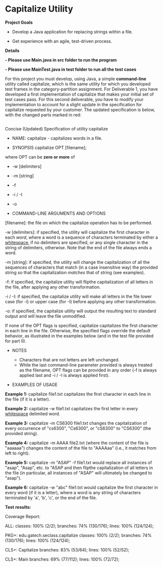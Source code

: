 
# Capitalize Utility

**Project Goals**

- Develop a Java application for replacing strings within a file.

- Get experience with an agile, test-driven process.

**Details**

**- Please use Main.java in src folder to run the program**

**- Please use MainTest.java in test folder to run all the test cases**

For this project you must develop, using Java, a simple **command-line** utility called capitalize, which is the same utility for which you developed test frames in the category-partition assignment. For Deliverable 1, you have developed a first implementation of capitalize that makes your initial set of test cases pass. For this second deliverable, you have to modify your implementation to account for a slight update in the specification for capitalize requested by your customer. The updated specification is below, with the changed parts marked in red:

##
Concise (Updated) Specification of utility capitalize

- NAME:
capitalize - capitalizes words in a file.

- SYNOPSIS
capitalize OPT [filename];

where OPT can be **zero or more** of
  - -w [delimiters]
  - -m [string]
  - -f
  - -i / -I
  - -o

- COMMAND-LINE ARGUMENTS AND OPTIONS

[filename]: the file on which the capitalize operation has to be performed.

-w [delimiters]: if specified, the utility will capitalize the first character in each _word_, where a word is a sequence of characters terminated by either a [whitespace](https://docs.oracle.com/javase/7/docs/api/java/lang/Character.html#isWhitespace(char)), if no delimiters are specified, or any single character in the string of delimiters, otherwise. Note that the end of the file always ends a word.

-m [string]: if specified, the utility will change the capitalization of all the sequences of characters that match (in a case insensitive way) the provided string so that the capitalization _matches_ that of string (see examples).

-f: if specified, the capitalize utility will flipthe capitalization of all letters in the file, after applying any other transformation.

-i / -I:  if specified, the capitalize utility will make all letters in the file lower case (for -i) or upper case (for -I) before applying any other transformation.

-o:  if specified, the capitalize utility will output the resulting text to standard output and will leave the file unmodified.

If none of the OPT flags is specified, capitalize capitalizes the first character in each line in the file. Otherwise, the specified flags override the default behavior, as illustrated in the examples below (and in the test file provided for part II).

- NOTES
  - Characters that are not letters are left unchanged.
  - While the last command-line parameter provided is always treated as the filename, OPT flags can be provided in any order (-f is always applied last and -i / -I is always applied first).

- EXAMPLES OF USAGE

**Example 1:**
capitalize file1.txt
capitalizes the first character in each line in the file (if it is a letter).

**Example 2:**
capitalize -w file1.txt
capitalizes the first letter in every [whitespace](https://docs.oracle.com/javase/7/docs/api/java/lang/Character.html#isWhitespace(char)) delimited word.

**Example 3:**
capitalize -m CS6300 file1.txt
changes the capitalization of every occurrence of &quot;cs6300&quot;, &quot;Cs6300&quot;, or &quot;cS6300&quot; to &quot;CS6300&quot; (the provided string).

**Example 4:**
capitalize -m AAAA file2.txt
(where the content of the file is &quot;aaaaaa&quot;)
changes the content of the file to &quot;AAAAaa&quot; (i.e., it matches from left to right).

**Example 5:**
capitalize -m &quot;ASAP&quot; -f file1.txt
would replace all instances of &quot;asap&quot;, &quot;Asap&quot;, etc. to &quot;ASAP and then flipthe capitalization of all letters in the file (in particular, all instances of &quot;ASAP&quot; will ultimately be changed to &quot;asap&quot;).

**Example 6:**
capitalize -w &quot;abc&quot; file1.txt
would capitalize the first character in every word (if it is a letter), where a word is any string of characters terminated by &#39;a&#39;, &#39;b&#39;, &#39;c&#39;, or the end of the file.

**Test**  **results:**

Coverage Report:

ALL: classes: 100% (2/2); branches:  74% (130/176); lines: 100% (124/124);

PKG+: edu.gatech.seclass.capitalize classes: 100% (2/2); branches:  74% (130/176); lines: 100% (124/124);

CLS+: Capitalize  branches:  83% (53/64); lines: 100% (52/52);

CLS+: Main  branches:  69% (77/112); lines: 100% (72/72);